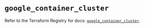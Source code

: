 # `google_container_cluster`

Refer to the Terraform Registry for docs: [`google_container_cluster`](https://registry.terraform.io/providers/hashicorp/google-beta/6.17.0/docs/resources/google_container_cluster).

